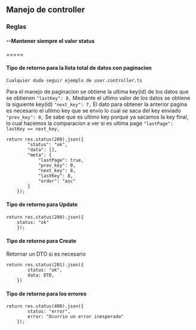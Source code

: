 


## Manejo de controller 

### Reglas
#### --Mantener siempre el valor status
===== 
 
#### Tipo de retorno para la lista total de datos con paginacion
``Cualquier duda seguir ejemplo de user.controller.ts``

Para el manejo de paginacion se obtiene la ultima key(id) de los datos que se obtienen
``"lastKey": 8,``
Mediante el ultimo valor de los datos se obtiene la siguiente key(id)
``"next_key": 7,``
El dato para obtener la anterior pagina es necesario el ultimo key que se envio lo cual se saca del key enviado
``"prev_key": 0,``
Se sabe que es ultimo key porque ya sacamos la key final, lo cual hacemos la comparacion a ver si es ultima page
``"lastPage": lastKey == next_key,``
```
return res.status(200).json({
        "status": "ok",
        "data": [],
        "meta": {
            "lastPage": true,
            "prev_key": 0,
            "next_key": 8,
            "lastKey": 8,
            "order": "asc"
        }
    });
```

#### Tipo de retorno para Update 
```
return res.status(200).json({
    status: "ok"
    });
```

#### Tipo de retorno para Create
Retornar un DTO si es necesario
```
return res.status(201).json({
        status: "ok",
        data: DTO,
    })
```

#### Tipo de retorno para los errores
```
return res.status(400).json({
        status: "error",
        error: "Ocurrio un error inesperado"
    });
```